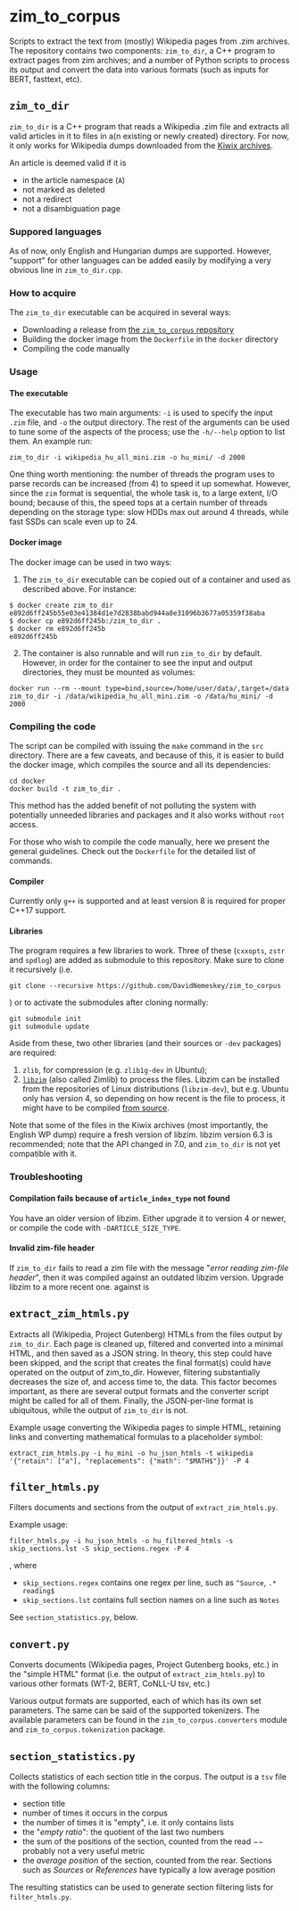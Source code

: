 # zim_to_corpus

Scripts to extract the text from (mostly) Wikipedia pages from .zim archives.
The repository contains two components: `zim_to_dir`, a C++ program to extract
pages from zim archives; and a number of Python scripts to process its output
and convert the data into various formats (such as inputs for BERT, fasttext,
etc).

## `zim_to_dir`

`zim_to_dir` is a C++ program that reads a Wikipedia .zim file and extracts
all valid articles in it to files in a(n existing or newly created) directory.
For now, it only works for Wikipedia dumps downloaded from the
[Kiwix archives](https://wiki.kiwix.org/wiki/Content_in_all_languages).

An article is deemed valid if it is

- in the article namespace (`A`)
- not marked as deleted
- not a redirect
- not a disambiguation page

### Suppored languages

As of now, only English and Hungarian dumps are supported. However, "support"
for other languages can be added easily by modifying a very obvious line in
`zim_to_dir.cpp`.

### How to acquire

The `zim_to_dir` executable can be acquired in several ways:
- Downloading a release from
  [the `zim_to_corpus` repository](https://github.com/DavidNemeskey/zim_to_corpus)
- Building the docker image from the `Dockerfile` in the `docker` directory
- Compiling the code manually

### Usage

#### The executable

The executable has two main arguments: `-i` is used to specify the input `.zim`
file, and `-o` the output directory. The rest of the arguments can be used to
tune some of the aspects of the process; use the `-h/--help` option to list
them. An example run:

```
zim_to_dir -i wikipedia_hu_all_mini.zim -o hu_mini/ -d 2000
```

One thing worth mentioning: the number of threads the program uses to parse
records can be increased (from 4) to speed it up somewhat. However, since the
`zim` format is sequential, the whole task is, to a large extent, I/O bound;
because of this, the speed tops at a certain number of threads depending on the
storage type: slow HDDs max out around 4 threads, while fast SSDs can scale
even up to 24.

#### Docker image

The docker image can be used in two ways:
1. The `zim_to_dir` executable can be copied out of a container and used
as described above. For instance:
```
$ docker create zim_to_dir
e892d6ff245b55e03e41384d1e7d2838babd944a8e31096b3677a05359f38aba
$ docker cp e892d6ff245b:/zim_to_dir .
$ docker rm e892d6ff245b
e892d6ff245b
```
2. The container is also runnable and will run `zim_to_dir` by default. However,
in order for the container to see the input and output directories, they must
be mounted as volumes:
```
docker run --rm --mount type=bind,source=/home/user/data/,target=/data zim_to_dir -i /data/wikipedia_hu_all_mini.zim -o /data/hu_mini/ -d 2000
```

### Compiling the code

The script can be compiled with issuing the `make` command in the `src`
directory. There are a few caveats, and because of this, it is easier to 
build the docker image, which compiles the source and all its dependencies:

```
cd docker
docker build -t zim_to_dir .
```

This method has the added benefit of not polluting the system with potentially
unneeded libraries and packages and it also works without `root` access.

For those who wish to compile the code manually, here we present the general
guidelines. Check out the `Dockerfile` for the detailed list of commands.

#### Compiler

Currently only `g++` is supported and at least version 8 is required for
proper C++17 support.

#### Libraries

The program requires a few libraries to work. Three of these (`cxxopts`,
`zstr` and `spdlog`) are added as submodule to this repository. Make sure to
clone it recursively (i.e.

```
git clone --recursive https://github.com/DavidNemeskey/zim_to_corpus
```

) or to activate the submodules after cloning normally:

```
git submodule init
git submodule update
```

Aside from these, two other libraries (and their sources or `-dev` packages) are  required:

1. `zlib`, for compression (e.g. `zlib1g-dev` in Ubuntu);
2. [`libzim`](https://github.com/openzim/libzim) (also called Zimlib) to
   process the files. Libzim can be installed from the repositories of Linux
   distributions (`libzim-dev`), but e.g. Ubuntu only has version 4, so
   depending on how recent is the file to process, it might have to be
   compiled [from source](https://github.com/openzim/libzim).

Note that some of the files in the Kiwix archives (most importantly, the
English WP dump) require a fresh version of libzim. libzim version
6.3 is recommended; note that the API changed in 7.0, and
`zim_to_dir` is not yet compatible with it.

### Troubleshooting

#### Compilation fails because of `article_index_type` not found

You have an older version of libzim. Either upgrade it to version 4 or newer,
or compile the code with `-DARTICLE_SIZE_TYPE`.

#### Invalid zim-file header

If `zim_to_dir` fails to read a zim file with the message
"_error reading zim-file header_", then it was compiled against an outdated
libzim version. Upgrade libzim to a more recent one.
against is 

## `extract_zim_htmls.py`

Extracts all (Wikipedia, Project Gutenberg) HTMLs from the files output by
`zim_to_dir`. Each page is cleaned up, filtered and converted into a minimal
HTML, and then saved as a JSON string. In theory, this step could have been
skipped, and the script that creates the final format(s) could have operated on
the output of zim_to_dir. However, filtering substantially decreases the size
of, and access time to, the data. This factor becomes important, as there are
several output formats and the converter script might be called for all of
them.  Finally, the JSON-per-line format is ubiquitous, while the output of
`zim_to_dir` is not.

Example usage converting the Wikipedia pages to simple HTML, retaining links
and converting mathematical formulas to a placeholder symbol:

```
extract_zim_htmls.py -i hu_mini -o hu_json_htmls -t wikipedia '{"retain": ["a"], "replacements": {"math": "$MATH$"}}' -P 4
```

## `filter_htmls.py`

Filters documents and sections from the output of `extract_zim_htmls.py`.

Example usage:

```
filter_htmls.py -i hu_json_htmls -o hu_filtered_htmls -s skip_sections.lst -S skip_sections.regex -P 4
```
, where
- `skip_sections.regex` contains one regex per line, such as `^Source`, `.* reading$`
- `skip_sections.lst` contains full section names on a line such as `Notes`

See `section_statistics.py`, below.

## `convert.py`

Converts documents (Wikipedia pages, Project Gutenberg books, etc.) in the
"simple HTML" format (i.e. the output of `extract_zim_htmls.py`) to various
other formats (WT-2, BERT, CoNLL-U tsv, etc.)

Various output formats are supported, each of which has its own set parameters.
The same can be said of the supported tokenizers. The available parameters can
be found in the `zim_to_corpus.converters` module and
`zim_to_corpus.tokenization` package.

## `section_statistics.py`

Collects statistics of each section title in the corpus. The output is a `tsv`
file with the following columns:
- section title
- number of times it occurs in the corpus
- the number of times it is "empty", i.e. it only contains lists
- the "_empty ratio_": the quotient of the last two numbers
- the sum of the positions of the section, counted from the read $--$
  probably not a very useful metric
- the _average position_ of the section, counted from the rear. Sections such as
  _Sources_ or _References_ have typically a low average position

The resulting statistics can be used to generate section filtering lists for
`filter_htmls.py`.
